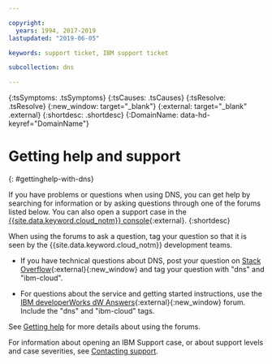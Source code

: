 ```yaml
---

copyright:
  years: 1994, 2017-2019
lastupdated: "2019-06-05"

keywords: support ticket, IBM support ticket

subcollection: dns

---
```



{:tsSymptoms: .tsSymptoms}
{:tsCauses: .tsCauses}
{:tsResolve: .tsResolve}
{:new_window: target="_blank"}
{:external: target="_blank" .external}
{:shortdesc: .shortdesc}
{:DomainName: data-hd-keyref="DomainName"}



# Getting help and support
{: #gettinghelp-with-dns}

If you have problems or questions when using DNS, you can get help by searching for information or by asking questions through one of the forums listed below. You can also open a support case in the [{{site.data.keyword.cloud_notm}} console](https://{DomainName}/){:external}.
{:shortdesc}

When using the forums to ask a question, tag your question so that it is seen by the {{site.data.keyword.cloud_notm}} development teams.

* If you have technical questions about DNS, post your question on [Stack Overflow](https://stackoverflow.com/search?q=dns+ibm-cloud){:external}{:new_window} and tag your question with "dns" and "ibm-cloud".

* For questions about the service and getting started instructions, use the [IBM developerWorks dW Answers](https://developer.ibm.com/answers/topics/dns.html?smartspace=ibm-cloud){:external}{:new_window} forum. Include the  "dns" and "ibm-cloud" tags.

See [Getting help](/docs/get-support?topic=get-support-getting-customer-support) for more details about using the forums.

For information about opening an IBM Support case, or about support levels and case severities, see [Contacting support](/docs/get-support?topic=get-support-getting-customer-support).
